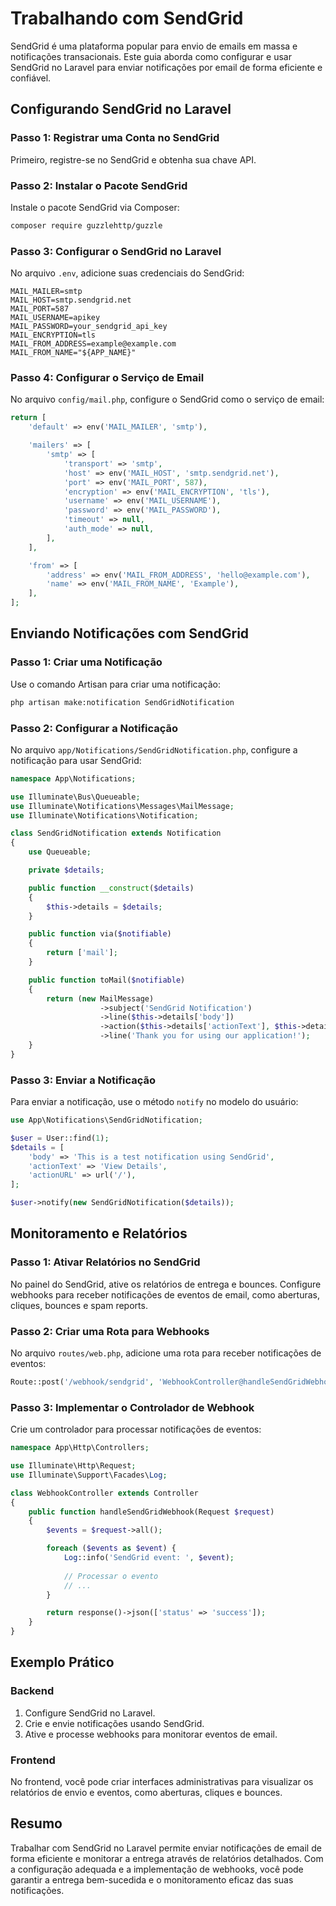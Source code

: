 # Trabalhando com SendGrid

SendGrid é uma plataforma popular para envio de emails em massa e notificações transacionais. Este guia aborda como configurar e usar SendGrid no Laravel para enviar notificações por email de forma eficiente e confiável.

## Configurando SendGrid no Laravel

### Passo 1: Registrar uma Conta no SendGrid

Primeiro, registre-se no SendGrid e obtenha sua chave API.

### Passo 2: Instalar o Pacote SendGrid

Instale o pacote SendGrid via Composer:

```bash
composer require guzzlehttp/guzzle
```

### Passo 3: Configurar o SendGrid no Laravel

No arquivo `.env`, adicione suas credenciais do SendGrid:

```env
MAIL_MAILER=smtp
MAIL_HOST=smtp.sendgrid.net
MAIL_PORT=587
MAIL_USERNAME=apikey
MAIL_PASSWORD=your_sendgrid_api_key
MAIL_ENCRYPTION=tls
MAIL_FROM_ADDRESS=example@example.com
MAIL_FROM_NAME="${APP_NAME}"
```

### Passo 4: Configurar o Serviço de Email

No arquivo `config/mail.php`, configure o SendGrid como o serviço de email:

```php
return [
    'default' => env('MAIL_MAILER', 'smtp'),

    'mailers' => [
        'smtp' => [
            'transport' => 'smtp',
            'host' => env('MAIL_HOST', 'smtp.sendgrid.net'),
            'port' => env('MAIL_PORT', 587),
            'encryption' => env('MAIL_ENCRYPTION', 'tls'),
            'username' => env('MAIL_USERNAME'),
            'password' => env('MAIL_PASSWORD'),
            'timeout' => null,
            'auth_mode' => null,
        ],
    ],

    'from' => [
        'address' => env('MAIL_FROM_ADDRESS', 'hello@example.com'),
        'name' => env('MAIL_FROM_NAME', 'Example'),
    ],
];
```

## Enviando Notificações com SendGrid

### Passo 1: Criar uma Notificação

Use o comando Artisan para criar uma notificação:

```bash
php artisan make:notification SendGridNotification
```

### Passo 2: Configurar a Notificação

No arquivo `app/Notifications/SendGridNotification.php`, configure a notificação para usar SendGrid:

```php
namespace App\Notifications;

use Illuminate\Bus\Queueable;
use Illuminate\Notifications\Messages\MailMessage;
use Illuminate\Notifications\Notification;

class SendGridNotification extends Notification
{
    use Queueable;

    private $details;

    public function __construct($details)
    {
        $this->details = $details;
    }

    public function via($notifiable)
    {
        return ['mail'];
    }

    public function toMail($notifiable)
    {
        return (new MailMessage)
                    ->subject('SendGrid Notification')
                    ->line($this->details['body'])
                    ->action($this->details['actionText'], $this->details['actionURL'])
                    ->line('Thank you for using our application!');
    }
}
```

### Passo 3: Enviar a Notificação

Para enviar a notificação, use o método `notify` no modelo do usuário:

```php
use App\Notifications\SendGridNotification;

$user = User::find(1);
$details = [
    'body' => 'This is a test notification using SendGrid',
    'actionText' => 'View Details',
    'actionURL' => url('/'),
];

$user->notify(new SendGridNotification($details));
```

## Monitoramento e Relatórios

### Passo 1: Ativar Relatórios no SendGrid

No painel do SendGrid, ative os relatórios de entrega e bounces. Configure webhooks para receber notificações de eventos de email, como aberturas, cliques, bounces e spam reports.

### Passo 2: Criar uma Rota para Webhooks

No arquivo `routes/web.php`, adicione uma rota para receber notificações de eventos:

```php
Route::post('/webhook/sendgrid', 'WebhookController@handleSendGridWebhook');
```

### Passo 3: Implementar o Controlador de Webhook

Crie um controlador para processar notificações de eventos:

```php
namespace App\Http\Controllers;

use Illuminate\Http\Request;
use Illuminate\Support\Facades\Log;

class WebhookController extends Controller
{
    public function handleSendGridWebhook(Request $request)
    {
        $events = $request->all();

        foreach ($events as $event) {
            Log::info('SendGrid event: ', $event);
            
            // Processar o evento
            // ...
        }

        return response()->json(['status' => 'success']);
    }
}
```

## Exemplo Prático

### Backend

1. Configure SendGrid no Laravel.
2. Crie e envie notificações usando SendGrid.
3. Ative e processe webhooks para monitorar eventos de email.

### Frontend

No frontend, você pode criar interfaces administrativas para visualizar os relatórios de envio e eventos, como aberturas, cliques e bounces.

## Resumo

Trabalhar com SendGrid no Laravel permite enviar notificações de email de forma eficiente e monitorar a entrega através de relatórios detalhados. Com a configuração adequada e a implementação de webhooks, você pode garantir a entrega bem-sucedida e o monitoramento eficaz das suas notificações.
